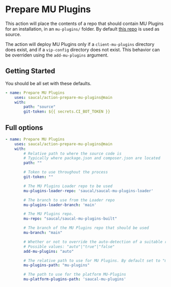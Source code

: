 # Prepare MU Plugins

This action will place the contents of a repo that should contain MU Plugins for an installation, in an `mu-plugins/` folder. 
By default [this repo](https://github.com/saucal/saucal-mu-plugins-built) is used as source.

The action will deploy MU Plugins only if a `client-mu-plugins` directory does exist, and if a `vip-config` directory does not exist.
This behavior can be overriden using the `add-mu-plugins` argument.

## Getting Started

You should be all set with these defaults.

```yml
- name: Prepare MU Plugins
    uses: saucal/action-prepare-mu-plugins@main
    with:
        path: "source"
        git-token: ${{ secrets.CI_BOT_TOKEN }}

```
## Full options

```yml
- name: Prepare MU Plugins
    uses: saucal/action-prepare-mu-plugins@main
    with:
        # Relative path to where the source code is
        # Typically where package.json and composer.json are located
        path: ""

        # Token to use throughout the process
        git-token: ""

        # The MU Plugins Loader repo to be used
        mu-plugins-loader-repo: 'saucal/saucal-mu-plugins-loader'

        # The branch to use from the Loader repo
        mu-plugins-loader-branch: 'main'

        # The MU Plugins repo.
        mu-repo: "saucal/saucal-mu-plugins-built"

        # The branch of the MU Plugins repo that should be used
        mu-branch: "main"

        # Whether or not to override the auto-detection of a suitable repo.
        # Possible values: "auto"|"true"|"false"
        add-mu-plugins: "auto"

        # The relative path to use for MU Plugins. By default set to "mu-plugins"
        mu-plugins-path: "mu-plugins"

        # The path to use for the platform MU-Plugins
        mu-platform-plugins-path: 'saucal-mu-plugins'
```
